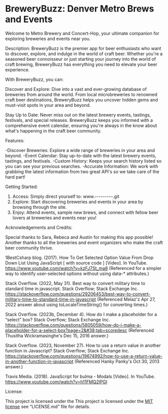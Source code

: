 # BreweryBuzz: Denver Metro Brews and Events

Welcome to Metro Brewery and Concert-Hop, your ultimate companion for exploring breweries and events near you.

Description:
BreweryBuzz is the premier app for beer enthusiasts who want to discover, explore, and indulge in the world of craft beer. Whether you're a seasoned beer connoisseur or just starting your journey into the world of craft brewing, BreweryBuzz has everything you need to elevate your beer experience.

With BreweryBuzz, you can:

Discover and Explore: Dive into a vast and ever-growing database of breweries from around the world. From local microbreweries to renowned craft beer destinations, BreweryBuzz helps you uncover hidden gems and must-visit spots in your area and beyond.

Stay Up to Date: Never miss out on the latest brewery events, tastings, festivals, and special releases. BreweryBuzz keeps you informed with a comprehensive event calendar, ensuring you're always in the know about what's happening in the craft beer community.

Features:

-Discover Breweries: Explore a wide range of breweries in your area and beyond.
-Event Calendar: Stay up-to-date with the latest brewery events, tastings, and festivals.
-Custom History: Keeps your search history listed so you can see your previous searches.
-Accurate Information: We work with grabbing the latest information from two great API's so we take care of the hard part!

Getting Started: 

1. Access:
Simply direct yourself to: www.---------.git
2. Explore: 
Start discovering breweries and events in your area by browsing through the site.
3. Enjoy:
Attend events, sample new brews, and connect with fellow beer lovers at breweries and events near you!

Acknowledgements and Credits:

Special thanks to Sara, Rebeca and Austin for making this app possible!
Another thanks to all the breweries and event organizers who make the craft beer community thrive.

1BestCsharp blog. (2017). How To Get Selected Option Value From Drop Down List Using JavaScript [ with source code ] [Video]. In YouTube. https://www.youtube.com/watch?v=kzFJ7St_ma8 (Referenced for a simpler way to identify user-selected options without using data-* attributes.)

Stack Overflow. (2022, May 31). Best way to convert military time to standard time in javascript. Stack Overflow; Stack Exchange Inc. https://stackoverflow.com/questions/29206453/best-way-to-convert-military-time-to-standard-time-in-javascript (Referenced Melaz'z Apr 27, 2022 answer about using toLocaleTimeString() for converting times.)

Stack Overflow. (2023b, December 4). How do I make a placeholder for a “select” box? Stack Overflow; Stack Exchange Inc. https://stackoverflow.com/questions/5805059/how-do-i-make-a-placeholder-for-a-select-box?page=2&#38;tab=scoredesc (Referenced Thusitha Wickramasinghe's Dec 15, 2016 answer.)

Stack Overflow. (2023, November 27). How to use a return value in another function in Javascript? Stack Overflow; Stack Exchange Inc. https://stackoverflow.com/questions/19674992/how-to-use-a-return-value-in-another-function-in-javascript (Referenced Hanky Panky's Oct 30, 2013 answer.)

Travis Media. (2018). JavaScript for bulma - Modals [Video]. In YouTube. https://www.youtube.com/watch?v=h11FMQ2lPGI

License: 

This project is licensed under the This project is licensed under the [MIT license](https://opensource.org/license/mit/) see “LICENSE.md” file for details. 



